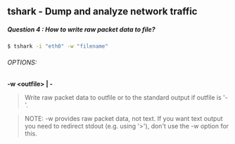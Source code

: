 ## tshark - Dump and analyze network traffic
##### Question 4 : How to write raw packet data to file?
```bash
$ tshark -i "eth0" -w "filename" 
```

###### OPTIONS:


__-w \<outfile> | -__

>Write raw packet data to outfile or to the standard output if outfile is '-'.

>NOTE: -w provides raw packet data, not text. If you want text output you need to redirect stdout (e.g. using '>'), don't use the -w option for this.
